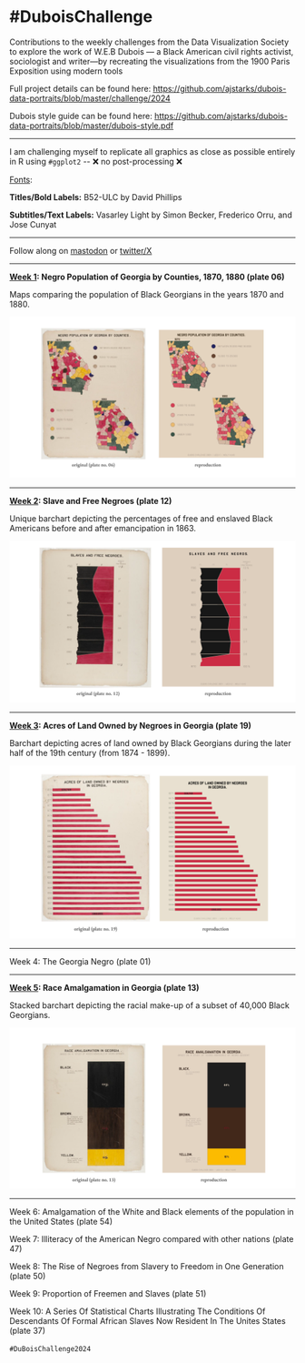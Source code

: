 # #DuboisChallenge
Contributions to the weekly challenges from the Data Visualization Society to explore the work of W.E.B Dubois — a Black American civil rights activist, sociologist and writer—by recreating the visualizations from the 1900 Paris Exposition using modern tools

Full project details can be found here: 
https://github.com/ajstarks/dubois-data-portraits/blob/master/challenge/2024 

Dubois style guide can be found here: https://github.com/ajstarks/dubois-data-portraits/blob/master/dubois-style.pdf

-----------------------------------

I am challenging myself to replicate all graphics as close as possible entirely in R using ```#ggplot2```  --  ❌ no post-processing ❌

[Fonts](): 

**Titles/Bold Labels:** B52-ULC by David Phillips

**Subtitles/Text Labels:** Vasarley Light by Simon Becker, Frederico Orru, and Jose Cunyat 

-----------------------------------

Follow along on [mastodon](https://vis.social/@mollykuhs) or [twitter/X](https://twitter.com/molly_kuhs)

-----------------------------------

**[Week 1](https://github.com/makuhs/DuboisChallenge/tree/main/Week%201): Negro Population of Georgia by Counties, 1870, 1880 (plate 06)**

Maps comparing the population of Black Georgians in the years 1870 and 1880. 

![Model](https://github.com/makuhs/DuboisChallenge/blob/main/Week%201/week1_sidebyside.png) 

-----------------------------------

**[Week 2](https://github.com/makuhs/DuboisChallenge/tree/main/Week%202): Slave and Free Negroes (plate 12)**

Unique barchart depicting the percentages of free and enslaved Black Americans before and after emancipation in 1863. 

![Model](https://github.com/makuhs/DuboisChallenge/blob/main/Week%202/week2_sidebyside.png) 

-----------------------------------

**[Week 3](https://github.com/makuhs/DuboisChallenge/tree/main/Week%203): Acres of Land Owned by Negroes in Georgia (plate 19)**

Barchart depicting acres of land owned by Black Georgians during the later half of the 19th century (from 1874 - 1899).

![Model](https://github.com/makuhs/DuboisChallenge/blob/main/Week%203/week3_sidebyside.png)

-----------------------------------

Week 4: The Georgia Negro (plate 01)

-----------------------------------

**[Week 5](https://github.com/makuhs/DuboisChallenge/tree/main/Week%205): Race Amalgamation in Georgia (plate 13)**

Stacked barchart depicting the racial make-up of a subset of 40,000 Black Georgians.  

![Model](https://github.com/makuhs/DuboisChallenge/blob/main/Week%205/week5_sidebyside.png)

-----------------------------------

Week 6: Amalgamation of the White and Black elements of the population in the United States (plate 54)

Week 7: Illiteracy of the American Negro compared with other nations (plate 47)

Week 8: The Rise of Negroes from Slavery to Freedom in One Generation (plate 50)

Week 9: Proportion of Freemen and Slaves (plate 51)

Week 10: A Series Of Statistical Charts Illustrating The Conditions Of Descendants Of Formal African Slaves Now Resident In The Unites States (plate 37)

```#DuBoisChallenge2024```
